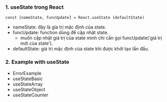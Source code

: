 ### 1. useState trong React

```angular2svg
const [nameState, funcUpdate] = React.useState (defaultState)
```

- nameState: đây là gía trị mặc định của state.
- funcUpdate: function dùng để cập nhật state.
  + muốn cập nhật giá trị của state mình chỉ cần gọi funcUpdate('giá trị mới của state').
- defaultState: giá trị mặc định của state khi được khởi tạo lần đầu.

### 2. Example with useState

- ErrorExample
- useStateBasic
- useStateArray
- useStateObject
- useStateCounter